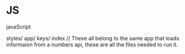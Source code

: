 # JS
javaScript


styles/ app/ keys/ index    // These all belong to the same app that loads informaion from a numbers api, these are all the files needed to run it.
